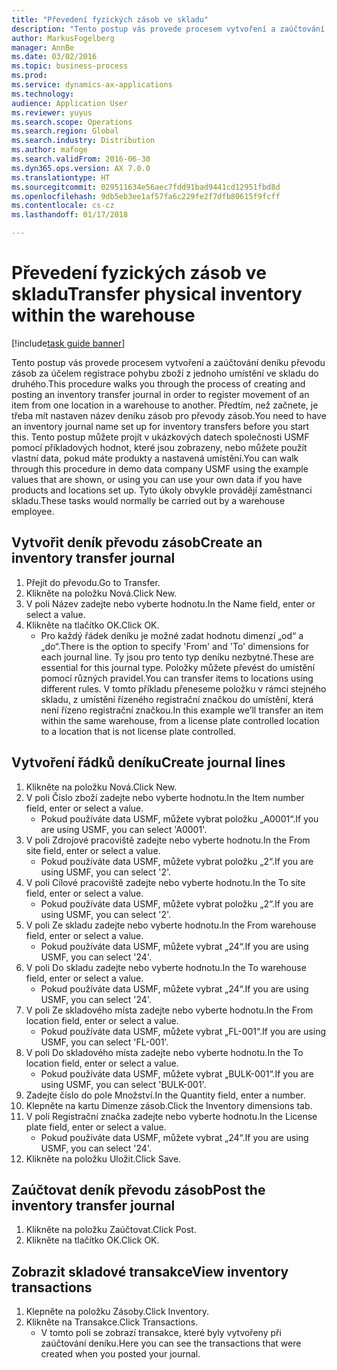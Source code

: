 ```yaml
---
title: "Převedení fyzických zásob ve skladu"
description: "Tento postup vás provede procesem vytvoření a zaúčtování deníku převodu zásob za účelem registrace pohybu zboží z jednoho umístění ve skladu do druhého."
author: MarkusFogelberg
manager: AnnBe
ms.date: 03/02/2016
ms.topic: business-process
ms.prod: 
ms.service: dynamics-ax-applications
ms.technology: 
audience: Application User
ms.reviewer: yuyus
ms.search.scope: Operations
ms.search.region: Global
ms.search.industry: Distribution
ms.author: mafoge
ms.search.validFrom: 2016-06-30
ms.dyn365.ops.version: AX 7.0.0
ms.translationtype: HT
ms.sourcegitcommit: 029511634e56aec7fdd91bad9441cd12951fbd8d
ms.openlocfilehash: 9db5eb3ee1af57fa6c229fe2f7dfb80615f9fcff
ms.contentlocale: cs-cz
ms.lasthandoff: 01/17/2018

---
```

# <a name="transfer-physical-inventory-within-the-warehouse"></a><span data-ttu-id="b96fc-103">Převedení fyzických zásob ve skladu</span><span class="sxs-lookup"><span data-stu-id="b96fc-103">Transfer physical inventory within the warehouse</span></span>

[!include[task guide banner](../../includes/task-guide-banner.md)]

<span data-ttu-id="b96fc-104">Tento postup vás provede procesem vytvoření a zaúčtování deníku převodu zásob za účelem registrace pohybu zboží z jednoho umístění ve skladu do druhého.</span><span class="sxs-lookup"><span data-stu-id="b96fc-104">This procedure walks you through the process of creating and posting an inventory transfer journal in order to register movement of an item from one location in a warehouse to another.</span></span> <span data-ttu-id="b96fc-105">Předtím, než začnete, je třeba mít nastaven název deníku zásob pro převody zásob.</span><span class="sxs-lookup"><span data-stu-id="b96fc-105">You need to have an inventory journal name set up for inventory transfers before you start this.</span></span> <span data-ttu-id="b96fc-106">Tento postup můžete projít v ukázkových datech společnosti USMF pomocí příkladových hodnot, které jsou zobrazeny, nebo můžete použít vlastní data, pokud máte produkty a nastavená umístění.</span><span class="sxs-lookup"><span data-stu-id="b96fc-106">You can walk through this procedure in demo data company USMF using the example values that are shown, or using you can use your own data if you have products and locations set up.</span></span> <span data-ttu-id="b96fc-107">Tyto úkoly obvykle provádějí zaměstnanci skladu.</span><span class="sxs-lookup"><span data-stu-id="b96fc-107">These tasks would normally be carried out by a warehouse employee.</span></span>


## <a name="create-an-inventory-transfer-journal"></a><span data-ttu-id="b96fc-108">Vytvořit deník převodu zásob</span><span class="sxs-lookup"><span data-stu-id="b96fc-108">Create an inventory transfer journal</span></span>
1. <span data-ttu-id="b96fc-109">Přejít do převodu.</span><span class="sxs-lookup"><span data-stu-id="b96fc-109">Go to Transfer.</span></span>
2. <span data-ttu-id="b96fc-110">Klikněte na položku Nová.</span><span class="sxs-lookup"><span data-stu-id="b96fc-110">Click New.</span></span>
3. <span data-ttu-id="b96fc-111">V poli Název zadejte nebo vyberte hodnotu.</span><span class="sxs-lookup"><span data-stu-id="b96fc-111">In the Name field, enter or select a value.</span></span>
4. <span data-ttu-id="b96fc-112">Klikněte na tlačítko OK.</span><span class="sxs-lookup"><span data-stu-id="b96fc-112">Click OK.</span></span>
    * <span data-ttu-id="b96fc-113">Pro každý řádek deníku je možné zadat hodnotu dimenzí „od“ a „do“.</span><span class="sxs-lookup"><span data-stu-id="b96fc-113">There is the option to specify 'From' and 'To' dimensions for each journal line.</span></span> <span data-ttu-id="b96fc-114">Ty jsou pro tento typ deníku nezbytné.</span><span class="sxs-lookup"><span data-stu-id="b96fc-114">These are essential for this journal type.</span></span> <span data-ttu-id="b96fc-115">Položky můžete převést do umístění pomocí různých pravidel.</span><span class="sxs-lookup"><span data-stu-id="b96fc-115">You can transfer items to locations using different rules.</span></span> <span data-ttu-id="b96fc-116">V tomto příkladu přeneseme položku v rámci stejného skladu, z umístění řízeného registrační značkou do umístění, která není řízeno registrační značkou.</span><span class="sxs-lookup"><span data-stu-id="b96fc-116">In this example we’ll transfer an item within the same warehouse, from a license plate controlled location to a location that is not license plate controlled.</span></span>   

## <a name="create-journal-lines"></a><span data-ttu-id="b96fc-117">Vytvoření řádků deníku</span><span class="sxs-lookup"><span data-stu-id="b96fc-117">Create journal lines</span></span>
1. <span data-ttu-id="b96fc-118">Klikněte na položku Nová.</span><span class="sxs-lookup"><span data-stu-id="b96fc-118">Click New.</span></span>
2. <span data-ttu-id="b96fc-119">V poli Číslo zboží zadejte nebo vyberte hodnotu.</span><span class="sxs-lookup"><span data-stu-id="b96fc-119">In the Item number field, enter or select a value.</span></span>
    * <span data-ttu-id="b96fc-120">Pokud používáte data USMF, můžete vybrat položku „A0001“.</span><span class="sxs-lookup"><span data-stu-id="b96fc-120">If you are using USMF, you can select 'A0001'.</span></span>  
3. <span data-ttu-id="b96fc-121">V poli Zdrojové pracoviště zadejte nebo vyberte hodnotu.</span><span class="sxs-lookup"><span data-stu-id="b96fc-121">In the From site field, enter or select a value.</span></span>
    * <span data-ttu-id="b96fc-122">Pokud používáte data USMF, můžete vybrat položku „2“.</span><span class="sxs-lookup"><span data-stu-id="b96fc-122">If you are using USMF, you can select '2'.</span></span>  
4. <span data-ttu-id="b96fc-123">V poli Cílové pracoviště zadejte nebo vyberte hodnotu.</span><span class="sxs-lookup"><span data-stu-id="b96fc-123">In the To site field, enter or select a value.</span></span>
    * <span data-ttu-id="b96fc-124">Pokud používáte data USMF, můžete vybrat položku „2“.</span><span class="sxs-lookup"><span data-stu-id="b96fc-124">If you are using USMF, you can select '2'.</span></span>  
5. <span data-ttu-id="b96fc-125">V poli Ze skladu zadejte nebo vyberte hodnotu.</span><span class="sxs-lookup"><span data-stu-id="b96fc-125">In the From warehouse field, enter or select a value.</span></span>
    * <span data-ttu-id="b96fc-126">Pokud používáte data USMF, můžete vybrat „24“.</span><span class="sxs-lookup"><span data-stu-id="b96fc-126">If you are using USMF, you can select '24'.</span></span>  
6. <span data-ttu-id="b96fc-127">V poli Do skladu zadejte nebo vyberte hodnotu.</span><span class="sxs-lookup"><span data-stu-id="b96fc-127">In the To warehouse field, enter or select a value.</span></span>
    * <span data-ttu-id="b96fc-128">Pokud používáte data USMF, můžete vybrat „24“.</span><span class="sxs-lookup"><span data-stu-id="b96fc-128">If you are using USMF, you can select '24'.</span></span>  
7. <span data-ttu-id="b96fc-129">V poli Ze skladového místa zadejte nebo vyberte hodnotu.</span><span class="sxs-lookup"><span data-stu-id="b96fc-129">In the From location field, enter or select a value.</span></span>
    * <span data-ttu-id="b96fc-130">Pokud používáte data USMF, můžete vybrat „FL-001“.</span><span class="sxs-lookup"><span data-stu-id="b96fc-130">If you are using USMF, you can select 'FL-001'.</span></span>  
8. <span data-ttu-id="b96fc-131">V poli Do skladového místa zadejte nebo vyberte hodnotu.</span><span class="sxs-lookup"><span data-stu-id="b96fc-131">In the To location field, enter or select a value.</span></span>
    * <span data-ttu-id="b96fc-132">Pokud používáte data USMF, můžete vybrat „BULK-001“.</span><span class="sxs-lookup"><span data-stu-id="b96fc-132">If you are using USMF, you can select 'BULK-001'.</span></span>  
9. <span data-ttu-id="b96fc-133">Zadejte číslo do pole Množství.</span><span class="sxs-lookup"><span data-stu-id="b96fc-133">In the Quantity field, enter a number.</span></span>
10. <span data-ttu-id="b96fc-134">Klepněte na kartu Dimenze zásob.</span><span class="sxs-lookup"><span data-stu-id="b96fc-134">Click the Inventory dimensions tab.</span></span>
11. <span data-ttu-id="b96fc-135">V poli Registrační značka zadejte nebo vyberte hodnotu.</span><span class="sxs-lookup"><span data-stu-id="b96fc-135">In the License plate field, enter or select a value.</span></span>
    * <span data-ttu-id="b96fc-136">Pokud používáte data USMF, můžete vybrat „24“.</span><span class="sxs-lookup"><span data-stu-id="b96fc-136">If you are using USMF, you can select '24'.</span></span>  
12. <span data-ttu-id="b96fc-137">Klikněte na položku Uložit.</span><span class="sxs-lookup"><span data-stu-id="b96fc-137">Click Save.</span></span>

## <a name="post-the-inventory-transfer-journal"></a><span data-ttu-id="b96fc-138">Zaúčtovat deník převodu zásob</span><span class="sxs-lookup"><span data-stu-id="b96fc-138">Post the inventory transfer journal</span></span>
1. <span data-ttu-id="b96fc-139">Klikněte na položku Zaúčtovat.</span><span class="sxs-lookup"><span data-stu-id="b96fc-139">Click Post.</span></span>
2. <span data-ttu-id="b96fc-140">Klikněte na tlačítko OK.</span><span class="sxs-lookup"><span data-stu-id="b96fc-140">Click OK.</span></span>

## <a name="view-inventory-transactions"></a><span data-ttu-id="b96fc-141">Zobrazit skladové transakce</span><span class="sxs-lookup"><span data-stu-id="b96fc-141">View inventory transactions</span></span>
1. <span data-ttu-id="b96fc-142">Klepněte na položku Zásoby.</span><span class="sxs-lookup"><span data-stu-id="b96fc-142">Click Inventory.</span></span>
2. <span data-ttu-id="b96fc-143">Klikněte na Transakce.</span><span class="sxs-lookup"><span data-stu-id="b96fc-143">Click Transactions.</span></span>
    * <span data-ttu-id="b96fc-144">V tomto poli se zobrazí transakce, které byly vytvořeny při zaúčtování deníku.</span><span class="sxs-lookup"><span data-stu-id="b96fc-144">Here you can see the transactions that were created when you posted your journal.</span></span>  

